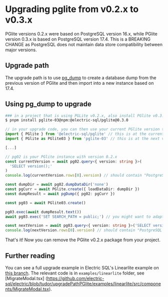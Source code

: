 # Upgrading pglite from v0.2.x to v0.3.x

PGlite versions 0.2.x were based on PostgreSQL version 16.x, while PGlite version 0.3.x is based on PostgreSQL version 17.4. This is a BREAKING CHANGE as PostgreSQL does not maintain data store compatibility between major versions.

## Upgrade path

The upgrade path is to use [pg_dump](https://www.npmjs.com/package/@electric-sql/pglite-tools) to create a database dump from the previous version of PGlite and then import into a new instance based on 17.4.

## Using pg_dump to upgrade

```bash
### in a project that is using PGLite v0.2.x, also install PGlite v0.3.x
$ pnpm install pglite-03@npm:@electric-sql/pglite@0.3.0
```

```ts
// in your upgrade code, you can then use your current PGlite version to dump the database:
import { PGlite } from '@electric-sql/pglite' // this is at the current version
import { PGlite as PGlite03 } from 'pglite-03' // this is at the next version

[...]

// pg02 is your PGlite instance with version 0.2.x
const currentVersion = await pg02.query<{ version: string }>(
  'SELECT version();'
)
console.log(currentVersion.rows[0].version) // should contain "PostgreSQL 16.4"

const dumpDir = await pg02.dumpDataDir('none')
const pgCurr = await PGlite.create({ loadDataDir: dumpDir })
const dumpResult = await pgDump({ pg02: pgCurr })

const pg03 = await PGlite03.create()

pg03.exec(await dumpResult.text())
await pg03.exec('SET SEARCH_PATH = public;') // you might want to adapt the SEARCH_PATH to your needs

const nextVersion = await pg03.query<{ version: string }>('SELECT version();')
console.log(nextVersion.rows[0].version) // should contain "PostgreSQL 17.4"
```

That's it! Now you can remove the PGlite v0.2.x package from your project.

## Further reading

You can see a full upgrade example in Electric SQL's Linearlite example on [this branch](https://github.com/electric-sql/electric/tree/tudor/upgradePathPGlite). The relevant code is in `examples/linearlite` folder, see [MigrateModal.tsx] (https://github.com/electric-sql/electric/blob/tudor/upgradePathPGlite/examples/linearlite/src/components/MigrateModal.tsx).
